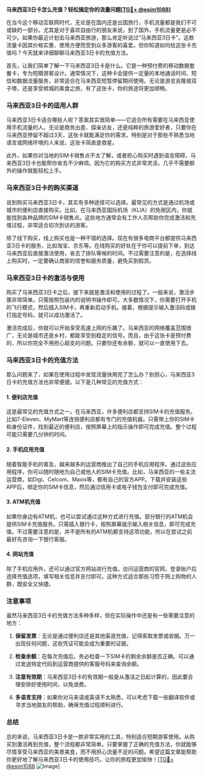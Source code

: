 **马来西亚3日卡怎么充值？轻松搞定你的流量问题[[TG💪+ @esim1088](https://t.me/s/esim1088)]**

在当今这个移动互联网时代，无论是在国内还是出国旅行，手机流量都是我们不可或缺的一部分。尤其是对于喜欢自由行的朋友来说，到了国外，手机流量更是必不可少。如果你最近计划去马来西亚旅游，那么肯定听说过“马来西亚3日卡”。这款流量卡因其价格实惠、使用方便而受到众多游客的喜爱。但你知道如何给这张卡充值吗？今天就来详细聊聊马来西亚3日卡的充值方法。

首先，让我们简单了解一下马来西亚3日卡是什么。它是一种预付费的移动数据套餐卡，专为短期游客设计。通常情况下，这种卡会提供一定量的本地通话时间、短信和数据流量服务，非常适合在马来西亚短暂停留期间使用。无论是游览吉隆坡双子塔，还是享受槟城的美食之旅，有了这张卡，你的旅途将更加顺畅。

### **马来西亚3日卡的适用人群**
马来西亚3日卡适合哪些人呢？答案其实很简单——它适合所有需要在马来西亚使用手机流量的人。无论是商务出差、探亲访友，还是纯粹的旅游爱好者，只要你在马来西亚停留不超过3天，这张卡就能满足你的需求。特别是对于那些不熟悉当地语言或网络环境的人来说，这张卡简直是救星。

此外，如果你对当地的SIM卡销售点不太了解，或者担心购买时遇到语言障碍，马来西亚3日卡也能帮你省去不少麻烦。因为它的购买方式非常灵活，几乎不需要额外的操作就能轻松上手。

### **马来西亚3日卡的购买渠道**
说到购买马来西亚3日卡，其实有多种途径可以选择。最常见的方式是通过机场或城市的便利店直接购买。比如，在马来西亚国际机场（KLIA）的免税区内，你就能找到各种品牌的SIM卡销售点。这些地方通常会有工作人员帮助你完成激活和充值过程，非常适合初次到访的游客。

除了线下购买，线上购买也是一种不错的选择。现在有很多电商平台都提供马来西亚3日卡的服务，比如淘宝、京东等。在线购买的好处在于你可以提前下单，到达马来西亚后直接激活使用，省去了排队等候的时间。不过需要注意的是，在选择线上购买时，一定要确认商家的信誉和服务质量，避免买到假货。

### **马来西亚3日卡的激活与使用**
购买了马来西亚3日卡之后，接下来就是激活和使用的过程了。一般来说，激活步骤非常简单。只需按照包装内的说明书操作即可。大多数情况下，你需要打开手机的飞行模式，然后插入SIM卡，再重新启动手机。接着，根据提示输入激活码或拨打指定号码，就可以成功激活了。

激活完成后，你就可以开始享受高速上网的乐趣了。马来西亚的网络覆盖范围很广，无论是城市还是乡村，都能享受到稳定的信号。而且，由于这张卡是预付费的，所以你完全不用担心超支的问题。只要你还有余额，就可以一直使用下去。

### **马来西亚3日卡的充值方法**
那么问题来了，如果在使用过程中发现流量快用完了怎么办？别担心，马来西亚3日卡的充值方法也非常便捷。以下是几种常见的充值方式：

#### **1. 便利店充值**
这是最常见的充值方式之一。在马来西亚，许多便利店都支持SIM卡的充值服务。比如7-Eleven、MyMart等连锁便利店都有专门的充值机器。只需带上你的SIM卡和身份证件，找到最近的便利店，按照屏幕上的指示操作即可完成充值。整个过程可能只需要几分钟的时间。

#### **2. 手机应用充值**
随着智能手机的普及，越来越多的运营商推出了自己的手机应用程序。通过这些应用程序，你可以随时随地为自己或他人的SIM卡充值。比如，马来西亚的一些主流运营商，如Digi、Celcom、Maxis等，都有自己的官方APP。下载并安装这些APP后，绑定你的SIM卡信息，然后通过信用卡或电子钱包支付即可完成充值。

#### **3. ATM机充值**
如果你身边有ATM机，也可以尝试通过这种方式进行充值。部分银行的ATM机会提供SIM卡充值服务。只需插入银行卡，按照屏幕提示输入相关信息，即可完成充值。不过需要注意的是，并不是所有的ATM机都支持这项功能，所以在尝试之前最好先咨询一下银行客服。

#### **4. 网站充值**
除了手机应用外，还可以通过官方网站进行充值。访问运营商的官网，登录账户后选择充值选项，填写相关信息并支付即可。这种方式适合那些习惯于网上购物的人群，既安全又快捷。

### **注意事项**
虽然马来西亚3日卡的充值方法多种多样，但在实际操作中还是有一些需要注意的地方：

1. **保留发票**：无论是通过便利店还是其他渠道充值，记得索取发票或收据。万一出现任何问题，这些凭证可能会成为重要的证据。
   
2. **检查余额**：在每次充值后，务必检查一下SIM卡的剩余余额是否正确。可以通过发送特定代码到运营商提供的客服号码来查询余额。

3. **注意有效期**：马来西亚3日卡的有效期一般是从激活之日起计算的，因此要合理安排好使用时间，以免浪费。

4. **多语言支持**：如果你对马来语或英语不太熟悉，可以考虑下载一些翻译软件或寻求当地朋友的帮助，确保充值过程顺利进行。

### **总结**
总的来说，马来西亚3日卡是一款非常实用的工具，特别适合短期游客使用。从购买到激活再到充值，整个流程都非常简单。只要掌握了正确的充值方法，你就能够尽情享受马来西亚的美景美食，而不用担心流量不足的问题。希望这篇文章能帮助你更好地了解马来西亚3日卡的使用技巧，让你的旅程更加愉快！[[TG💪+ @esim1088](https://t.me/s/esim1088) ![Image](https://i.postimg.cc/4NQfJmqS/Snipaste-2025-05-13-00-14-12.png)]